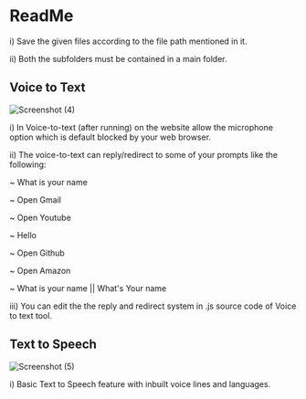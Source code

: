 # ReadMe

i) Save the given files according to the file path mentioned in it. 

ii) Both the subfolders must be contained in a main folder. 





## Voice to Text



![Screenshot (4)](https://github.com/leelasagarFX/Voice_Text/assets/109415830/88f3c365-af9d-44e6-8f72-6ffa07894e23)



i) In Voice-to-text (after running) on the website allow the      microphone option which is default blocked by your web browser. 

ii) The voice-to-text can reply/redirect to some of your prompts   like the following:

 ~ What is your name

 ~ Open Gmail

 ~ Open Youtube

 ~ Hello

 ~ Open Github 

 ~ Open Amazon      

 ~ What is your name || What's Your name    

iii) You can edit the the reply and redirect system in .js source code of Voice to text tool.
## Text to Speech



![Screenshot (5)](https://github.com/leelasagarFX/Voice_Text/assets/109415830/baa4e199-5874-4dc8-af0e-2b9340d1316f)



i) Basic Text to Speech feature with inbuilt voice lines and languages.
